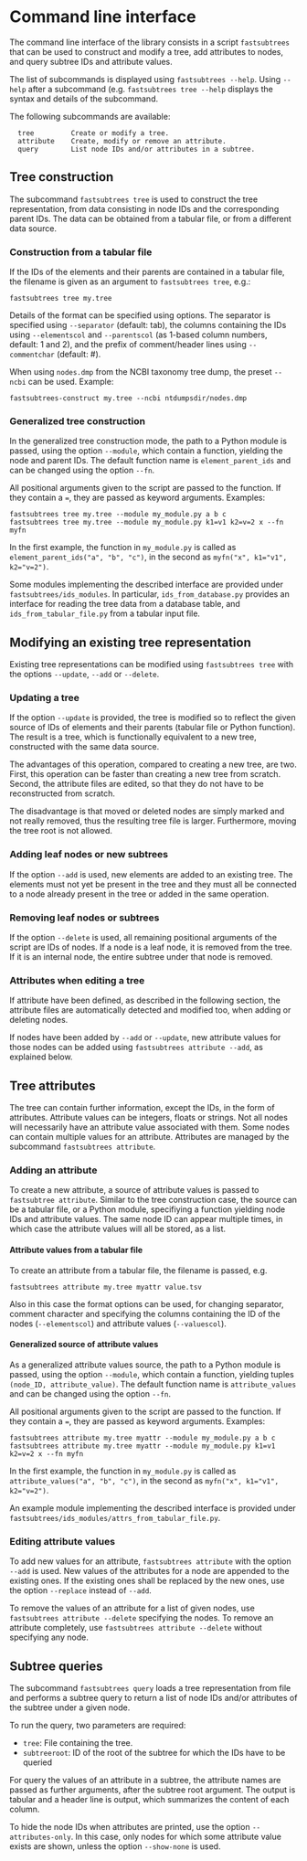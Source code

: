 # Command line interface

The command line interface of the library consists in a script ``fastsubtrees``
that can be used to construct and modify a tree, add attributes to nodes, and
query subtree IDs and attribute values.

The list of subcommands is displayed using ``fastsubtrees --help``.
Using ``--help`` after a subcommand (e.g. ``fastsubtrees tree --help``
displays the syntax and details of the subcommand.

The following subcommands are available:
```
  tree         Create or modify a tree.
  attribute    Create, modify or remove an attribute.
  query        List node IDs and/or attributes in a subtree.
```

## Tree construction

The subcommand ``fastsubtrees tree`` is used to construct the tree
representation, from data consisting in node IDs and the corresponding parent
IDs. The data can be obtained from a tabular file, or from a different data
source.

### Construction from a tabular file

If the IDs of the elements and their parents are contained in a tabular
file, the filename is given as an argument to ``fastsubtrees tree``, e.g.:
```
fastsubtrees tree my.tree
```

Details of the format can be specified using options. The separator
is specified using ``--separator`` (default: tab), the columns containing
the IDs using ``--elementscol`` and ``--parentscol`` (as
1-based column numbers, default: 1 and 2), and the prefix of comment/header
lines using ``--commentchar`` (default: #).

When using ``nodes.dmp`` from
the NCBI taxonomy tree dump, the preset ``--ncbi`` can be used.
Example:
```
fastsubtrees-construct my.tree --ncbi ntdumpsdir/nodes.dmp
```

### Generalized tree construction

In the generalized tree construction mode, the path to a Python module
is passed, using the option ``--module``, which contain a function, yielding
the node and parent IDs. The default function name is ``element_parent_ids``
and can be changed using the option ``--fn``.

All positional arguments given to the script are passed to the function.
If they contain a `=`, they are passed as keyword arguments.
Examples:
```
fastsubtrees tree my.tree --module my_module.py a b c
fastsubtrees tree my.tree --module my_module.py k1=v1 k2=v=2 x --fn myfn
```

In the first example, the function in ``my_module.py`` is called as
``element_parent_ids("a", "b", "c")``, in the second as
``myfn("x", k1="v1", k2="v=2")``.

Some modules implementing the described interface are provided
under ``fastsubtrees/ids_modules``. In particular, ``ids_from_database.py``
provides an interface for reading the tree data from a database table,
and ``ids_from_tabular_file.py`` from a tabular input file.

## Modifying an existing tree representation

Existing tree representations can be modified using ``fastsubtrees tree``
with the options ``--update``, ``--add``  or ``--delete``.

### Updating a tree

If the option ``--update`` is provided, the tree is modified so to reflect the
given source of IDs of elements and their parents (tabular file or Python
function). The result is a tree,
which is functionally equivalent to a new tree, constructed with the same
data source.

The advantages of this operation, compared to creating a new tree, are two.
First, this operation can be faster than creating a new tree from scratch.
Second, the attribute files are edited, so that they do not have to be
reconstructed from scratch.

The disadvantage is that moved or deleted nodes are simply marked and
not really removed, thus the resulting tree file is larger. Furthermore,
moving the tree root is not allowed.

### Adding leaf nodes or new subtrees

If the option ``--add`` is used, new elements are added to an existing tree.
The elements must not yet be present in the tree and they must all be connected
to a node already present in the tree or added in the same operation.

### Removing leaf nodes or subtrees

If the option ``--delete`` is used, all remaining positional arguments of the
script are IDs of nodes. If a node is a leaf node, it is removed from the tree.
If it is an internal node, the entire subtree under that node is removed.

### Attributes when editing a tree

If attribute have been defined, as described in the following section,
the attribute files are automatically detected and modified too,
when adding or deleting nodes.

If nodes have been added by ``--add`` or ``--update``,
new attribute values for those nodes
can be added using ``fastsubtrees attribute --add``, as explained below.

## Tree attributes

The tree can contain further information, except the IDs, in the form of
attributes. Attribute values can be integers, floats or strings.
Not all nodes will necessarily have an attribute value associated
with them. Some nodes can contain multiple values for an attribute.
Attributes are managed by the subcommand ``fastsubtrees attribute``.

### Adding an attribute

To create a new attribute, a source of attribute values is
passed to ``fastsubtree attribute``. Similar to the tree construction case,
the source can be a tabular file, or a Python module, specifiying a function
yielding node IDs and attribute values.
The same node ID can appear multiple times, in which case the
attribute values will all be stored, as a list.

#### Attribute values from a tabular file

To create an attribute from a tabular file, the filename is passed, e.g.
```
fastsubtrees attribute my.tree myattr value.tsv
```
Also in this case the format options can be used, for changing separator,
comment character and specifying the columns containing the ID of the
nodes (``--elementscol``) and attribute values (``--valuescol``).

#### Generalized source of attribute values

As a generalized attribute values source, the path to a Python module
is passed, using the option ``--module``, which contain a function, yielding
tuples ``(node_ID, attribute_value)``.
The default function name is ``attribute_values``
and can be changed using the option ``--fn``.

All positional arguments given to the script are passed to the function.
If they contain a `=`, they are passed as keyword arguments.
Examples:
```
fastsubtrees attribute my.tree myattr --module my_module.py a b c
fastsubtrees attribute my.tree myattr --module my_module.py k1=v1 k2=v=2 x --fn myfn
```

In the first example, the function in ``my_module.py`` is called as
``attribute_values("a", "b", "c")``, in the second as
``myfn("x", k1="v1", k2="v=2")``.

An example module implementing the described interface is provided
under ``fastsubtrees/ids_modules/attrs_from_tabular_file.py``.

### Editing attribute values

To add new values for an attribute, ``fastsubtrees attribute`` with the option
``--add`` is used. New values of the attributes for a node are appended to the
existing ones. If the existing ones shall be replaced by the new ones, use the
option ``--replace`` instead of ``--add``.

To remove the values of an attribute for a list of given nodes,
use ``fastsubtrees attribute --delete`` specifying the nodes.
To remove an attribute completely, use ``fastsubtrees attribute --delete``
without specifying any node.

## Subtree queries

The subcommand ``fastsubtrees query`` loads a tree representation from file
and performs a subtree query to return a list of node IDs and/or attributes
of the subtree under a given node.

To run the query, two parameters are required:
- `tree`: File containing the tree.
- `subtreeroot`: ID of the root of the subtree for which the IDs
                 have to be queried

For query the values of an attribute in a subtree, the attribute names
are passed as further arguments, after the subtree root argument.
The output is tabular and a header line is output, which summarizes the content
of each column.

To hide the node IDs when attributes are printed, use the option
``--attributes-only``. In this case, only nodes for which
some attribute value exists are shown, unless the option ``--show-none``
is used.
